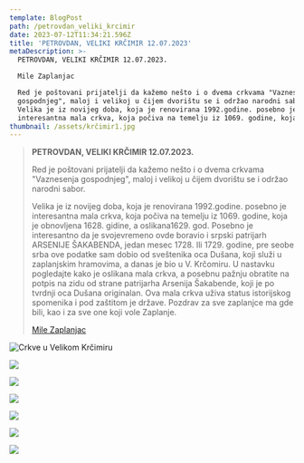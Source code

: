 ```yaml
---
template: BlogPost
path: /petrovdan_veliki_krcimir
date: 2023-07-12T11:34:21.596Z
title: 'PETROVDAN, VELIKI KRČIMIR 12.07.2023'
metaDescription: >-
  PETROVDAN, VELIKI KRČIMIR 12.07.2023.

  Mile Zaplanjac

  Red je poštovani prijatelji da kažemo nešto i o dvema crkvama "Vaznesenja
  gospodnjeg", maloj i velikoj u čijem dvorištu se i održao narodni sabor.
  Velika je iz novijeg doba, koja je renovirana 1992.godine. posebno je
  interesantna mala crkva, koja počiva na temelju iz 1069. godine, koja je ...
thumbnail: /assets/krčimir1.jpg
---
```

> **PETROVDAN, VELIKI KRČIMIR 12.07.2023.**
>
> Red je poštovani prijatelji da kažemo nešto i o dvema crkvama "Vaznesenja gospodnjeg", maloj i velikoj u čijem [](https://zaplanje.netlify.app/admin/#/collections/blog/entries/petrovdan-veliki-kr%C4%8Dimir-12-07-2023-drugi-deo)dvorištu se i održao narodni sabor.
>
>  Velika je iz novijeg doba, koja je renovirana 1992.godine. posebno je interesantna mala crkva, koja počiva na temelju iz 1069. godine, koja je obnovljena 1628. gidine, a oslikana1629. god. Posebno je interesantno da je svojevremeno ovde boravio i srpski patrijarh ARSENIJE ŠAKABENDA, jedan mesec 1728. Ili 1729. godine, pre seobe srba ove podatke sam dobio od sveštenika oca Dušana, koji služi u zaplanjskim hramovima, a danas je bio u V. Krčomiru. U nastavku pogledajte kako je oslikana mala crkva, a posebnu pažnju obratite na potpis na zidu od strane patrijarha Arsenija Šakabende, koji je po tvrdnji oca Dušana originalan. Ova mala crkva uživa status istorijskog spomenika i pod zaštitom je države. Pozdrav za sve zaplanjce ma gde bili, kao i za sve one koji vole Zaplanje. 
>
> [Mile Zaplanjac](https://www.facebook.com/groups/246453559759/user/100010287496671/)

![](/assets/krčimir1.jpg "Crkve u Velikom Krčimiru")

![](/assets/petrovdan.jpg)

![](/assets/krčimir4.jpg)

![](/assets/krčimir3.jpg)

![](/assets/krčimir2.jpg)

![](/assets/krčimir.jpg)

![](/assets/petrovdan2.jpg)

